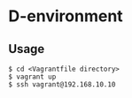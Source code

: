 # D-environment

## Usage
```
$ cd <Vagrantfile directory>
$ vagrant up
$ ssh vagrant@192.168.10.10
```
